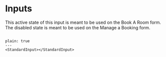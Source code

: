 # Inputs

This active state of this input is meant to be used on the Book A Room form.  
The disabled state is meant to be used on the Manage a Booking form. 

```react 

plain: true
---
<StandardInput></StandardInput>
```
